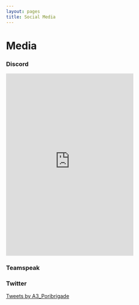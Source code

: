 ```yaml
---
layout: pages
title: Social Media
---
```

# Media

### Discord
<iframe src="https://discordapp.com/widget?id=607568158785536000&theme=dark" width="350" height="500" allowtransparency="true" frameborder="0"></iframe>

### Teamspeak
<div id="ts3viewer_1112054" style=""> </div>

<script src="https://static.tsviewer.com/short_expire/js/ts3viewer_loader.js"></script>
<script>
var ts3v_url_1 = "https://www.tsviewer.com/ts3viewer.php?ID=1112054&text=EBCE37&text_size=12&text_family=1&text_s_color=0a5e07&text_s_weight=normal&text_s_style=normal&text_s_variant=normal&text_s_decoration=none&text_i_color=&text_i_weight=normal&text_i_style=normal&text_i_variant=normal&text_i_decoration=none&text_c_color=&text_c_weight=normal&text_c_style=normal&text_c_variant=normal&text_c_decoration=none&text_u_color=000000&text_u_weight=normal&text_u_style=normal&text_u_variant=normal&text_u_decoration=none&text_s_color_h=&text_s_weight_h=bold&text_s_style_h=normal&text_s_variant_h=normal&text_s_decoration_h=none&text_i_color_h=000000&text_i_weight_h=bold&text_i_style_h=normal&text_i_variant_h=normal&text_i_decoration_h=none&text_c_color_h=&text_c_weight_h=normal&text_c_style_h=normal&text_c_variant_h=normal&text_c_decoration_h=none&text_u_color_h=&text_u_weight_h=bold&text_u_style_h=normal&text_u_variant_h=normal&text_u_decoration_h=none&iconset=default_colored_2014";
ts3v_display.init(ts3v_url_1, 1112054, 100);
</script>

### Twitter
<a class="twitter-timeline" data-theme="dark" href="https://twitter.com/A3_Poribrigade?ref_src=twsrc%5Etfw">Tweets by A3_Poribrigade</a> <script async src="https://platform.twitter.com/widgets.js" charset="utf-8"></script>